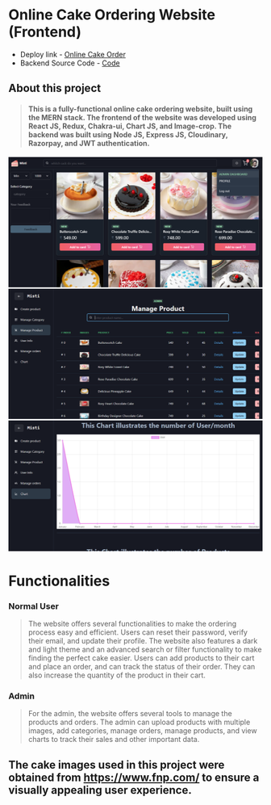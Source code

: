 # Online Cake Ordering Website (Frontend)

- Deploy link - [Online Cake Order](https://online-cake-order.netlify.app/)
- Backend Source Code - [Code](https://github.com/deepakduttaOfficial/cake-order-backend)

## About this project

> #### This is a fully-functional online cake ordering website, built using the MERN stack. The frontend of the website was developed using React JS, Redux, Chakra-ui, Chart JS, and Image-crop. The backend was built using Node JS, Express JS, Cloudinary, Razorpay, and JWT authentication.

![Image-1](https://github.com/deepakduttaOfficial/asstes/blob/master/onlineCakeOrder-Preview_images/online_cake_order_image1.netlify.app.png?raw=true)
![Image-1](https://github.com/deepakduttaOfficial/asstes/blob/master/onlineCakeOrder-Preview_images/online_cake_order_image2.netlify.app.png?raw=true)
![Image-1](https://github.com/deepakduttaOfficial/asstes/blob/master/onlineCakeOrder-Preview_images/online_cake_order_image3.netlify.app.png?raw=true)

# Functionalities

### Normal User

> The website offers several functionalities to make the ordering process easy and efficient. Users can reset their password, verify their email, and update their profile. The website also features a dark and light theme and an advanced search or filter functionality to make finding the perfect cake easier. Users can add products to their cart and place an order, and can track the status of their order. They can also increase the quantity of the product in their cart.

### Admin

> For the admin, the website offers several tools to manage the products and orders. The admin can upload products with multiple images, add categories, manage orders, manage products, and view charts to track their sales and other important data.

## The cake images used in this project were obtained from https://www.fnp.com/ to ensure a visually appealing user experience.
